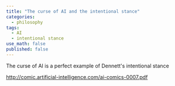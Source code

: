```yaml
---
title: "The curse of AI and the intentional stance"
categories:
  - philosophy
tags:
  - AI
  - intentional stance
use_math: false
published: false
---
```


The curse of AI is a perfect example of Dennett's intentional stance

http://comic.artificial-intelligence.com/ai-comics-0007.pdf
